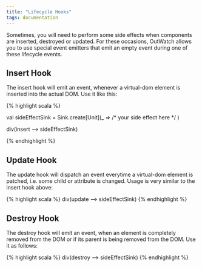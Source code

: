 ```yaml
---
title: "Lifecycle Hooks"
tags: documentation
---
```


Sometimes, you will need to perform some side effects when components are inserted, destroyed or updated.
For these occasions, OutWatch allows you to use special event emitters that emit an empty event during one of these lifecycle events.

## Insert Hook
The insert hook will emit an event, whenever a virtual-dom element is inserted into the actual DOM.
Use it like this:

{% highlight scala %}

val sideEffectSink = Sink.create[Unit](_ => /* your side effect here */ )

div(insert --> sideEffectSink)

{% endhighlight %}

## Update Hook
The update hook will dispatch an event everytime a virtual-dom element is patched, i.e. some child or attribute is changed.
Usage is very similar to the insert hook above:

{% highlight scala %}
div(update --> sideEffectSink)
{% endhighlight %}

## Destroy Hook
The destroy hook will emit an event, when an element is completely removed from the DOM or if its parent is being removed from the DOM.
Use it as follows:

{% highlight scala %}
div(destroy --> sideEffectSink)
{% endhighlight %}
